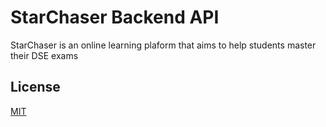 # StarChaser Backend API

StarChaser is an online learning plaform that aims to help students master their DSE exams

## License

[MIT](https://choosealicense.com/licenses/mit/)
